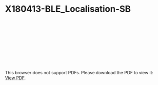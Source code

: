# X180413-BLE_Localisation-SB

<object data="https://github.com/Leg0shii/X180413-BLE_Localisation-SB/blob/main/BLE_Presentation.pdf" type="application/pdf" width="700px" height="700px">
    <embed src="https://github.com/Leg0shii/X180413-BLE_Localisation-SB/blob/main/BLE_Presentation.pdf">
        <p>This browser does not support PDFs. Please download the PDF to view it: <a href="https://github.com/Leg0shii/X180413-BLE_Localisation-SB/blob/main/BLE_Presentation.pdf">View PDF</a>.</p>
    </embed>
</object>
